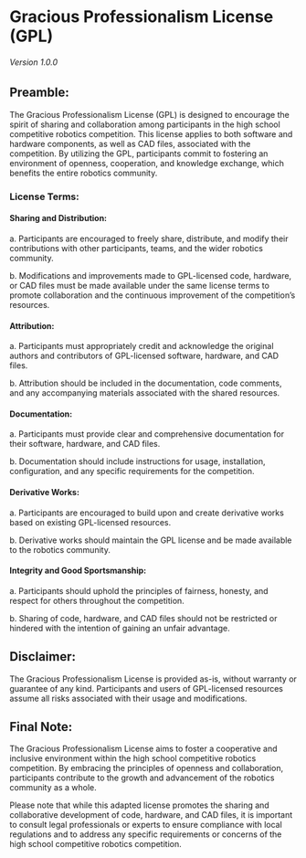   
# Gracious Professionalism License (GPL)
###### Version 1.0.0
## Preamble:

The Gracious Professionalism License (GPL) is designed to encourage the spirit of sharing and collaboration among participants in the high school competitive robotics competition. This license applies to both software and hardware components, as well as CAD files, associated with the competition. By utilizing the GPL, participants commit to fostering an environment of openness, cooperation, and knowledge exchange, which benefits the entire robotics community.
### License Terms:
#### Sharing and Distribution:

a. Participants are encouraged to freely share, distribute, and modify their contributions with other participants, teams, and the wider robotics community.

b. Modifications and improvements made to GPL-licensed code, hardware, or CAD files must be made available under the same license terms to promote collaboration and the continuous improvement of the competition’s resources.

#### Attribution:
a. Participants must appropriately credit and acknowledge the original authors and contributors of GPL-licensed software, hardware, and CAD files.

b. Attribution should be included in the documentation, code comments, and any accompanying materials associated with the shared resources.

#### Documentation:
a. Participants must provide clear and comprehensive documentation for their software, hardware, and CAD files.

b. Documentation should include instructions for usage, installation, configuration, and any specific requirements for the competition.

#### Derivative Works:
a. Participants are encouraged to build upon and create derivative works based on existing GPL-licensed resources.

b. Derivative works should maintain the GPL license and be made available to the robotics community.

#### Integrity and Good Sportsmanship:
a. Participants should uphold the principles of fairness, honesty, and respect for others throughout the competition.

b. Sharing of code, hardware, and CAD files should not be restricted or hindered with the intention of gaining an unfair advantage.

## Disclaimer:

The Gracious Professionalism License is provided as-is, without warranty or guarantee of any kind. Participants and users of GPL-licensed resources assume all risks associated with their usage and modifications.

## Final Note:

The Gracious Professionalism License aims to foster a cooperative and inclusive environment within the high school competitive robotics competition. By embracing the principles of openness and collaboration, participants contribute to the growth and advancement of the robotics community as a whole.

Please note that while this adapted license promotes the sharing and collaborative development of code, hardware, and CAD files, it is important to consult legal professionals or experts to ensure compliance with local regulations and to address any specific requirements or concerns of the high school competitive robotics competition.
